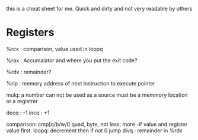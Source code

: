 this is a cheat sheet for me. Quick and dirty and not very readable by others
# Registers
%rcx : comparison, value used in loopq

%rax : Accumalator and where you put the exit code?

%rdx : remainder?

%rip : memory address of next instruction to execute pointer




mulq: a number can not be used as a source must be a memmory location or a registrer

decq : -1
incq : +1


comparison:
cmp[q/b/w/l] quad, byte, not less, more
    -if value and register value first. 
loopq: decrement then if not 0 jump
divq : remainder in %rdx

